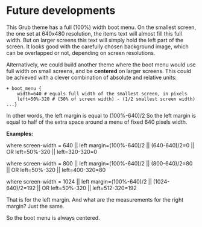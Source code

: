 # Future developments
This Grub theme has a full (100%) width boot menu. On the smallest screen, the one set at 640x480 resolution, the items text will almost fill this full width. But on larger screens this text will simply hold the left part of the screen. It looks good with the carefully chosen background image, which can be overlapped or not, depending on screen resolutions.

Alternatively, we could build another theme where the boot menu would use full width on small screens, and be **centered** on larger screens. This could be achieved with a clever combination of absolute and relative units:
```
+ boot_menu {
	width=640 # equals full width of the smallest screen, in pixels
	left=50%-320 # (50% of screen width) - (1/2 smallest screen width)
...}
```  
In other words, the left margin is equal to (100%-640)/2
So the left margin is equal to half of the extra space around a menu of fixed 640 pixels width.

**Examples:**

where screen-width = 640 || left margin=(100%-640)/2 || (640-640)/2=0 || OR left=50%-320 || left=320-320=0

where screen-width = 800 || left margin=(100%-640)/2 || (800-640)/2=80 || OR left=50%-320 || left=400-320=80

where screen-width = 1024 || left margin=(100%-640)/2 || (1024-640)/2=192 || OR left=50%-320 || left=512-320=192

That is for the left margin.
And what are the measurements for the right margin? Just the same.

So the boot menu is always centered.
